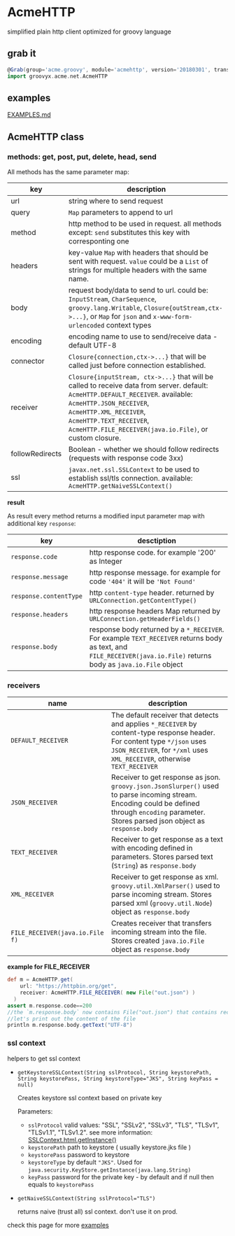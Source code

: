 # AcmeHTTP
simplified plain http client optimized for groovy language

## grab it

```groovy
@Grab(group='acme.groovy', module='acmehttp', version='20180301', transitive=false)
import groovyx.acme.net.AcmeHTTP
```

## examples

[EXAMPLES.md](EXAMPLES.md)

## AcmeHTTP class

### methods: get, post, put, delete, head, send

All methods has the same parameter map:

| key | description |
|-----------------|-------------------------------------------|
| url | string where to send request |
| query | `Map` parameters to append to url |
| method | http method to be used in request. all methods except: `send` substitutes this key with corresponting one |
| headers | key-value `Map` with headers that should be sent with request. `value` could be a `List` of strings for multiple headers with the same name. |
| body | request body/data to send to url. could be: `InputStream`, `CharSequence`, `groovy.lang.Writable`, `Closure{outStream,ctx->...}`, or `Map` for `json` and `x-www-form-urlencoded` context types |
| encoding | encoding name to use to send/receive data - default UTF-8 |
| connector | `Closure{connection,ctx->...}` that will be called just before connection established. |
| receiver | `Closure{inputStream, ctx->...}` that will be called to receive data from server. default: `AcmeHTTP.DEFAULT_RECEIVER`. available: `AcmeHTTP.JSON_RECEIVER`, `AcmeHTTP.XML_RECEIVER`, `AcmeHTTP.TEXT_RECEIVER`, `AcmeHTTP.FILE_RECEIVER(java.io.File)`, or custom closure. |
| followRedirects | Boolean - whether we should follow redirects (requests with response code 3xx) |
| ssl | `javax.net.ssl.SSLContext` to be used to establish ssl/tls connection. available: `AcmeHTTP.getNaiveSSLContext()` |

**result**

As result every method returns a modified input parameter map with additional key `response`:

| key | desctiption |
|----------------------|----------------------------|
| `response.code` | http response code. for example '200' as Integer |
| `response.message` | http response message. for example for code `'404'` it will be `'Not Found'` |
| `response.contentType` | http `content-type` header. returned by `URLConnection.getContentType()` |
| `response.headers` | http response headers Map returned by `URLConnection.getHeaderFields()` |
| `response.body` | response body returned by a `*_RECEIVER`. For example `TEXT_RECEIVER` returns body as text, and `FILE_RECEIVER(java.io.File)` returns body as `java.io.File` object |

### receivers

| name | description |
|------|-------------|
| `DEFAULT_RECEIVER` | The default receiver that detects and applies `*_RECEIVER` by content-type response header. For content type `*/json` uses `JSON_RECEIVER`, for `*/xml` uses `XML_RECEIVER`, otherwise `TEXT_RECEIVER` |
| `JSON_RECEIVER` | Receiver to get response as json. `groovy.json.JsonSlurper()` used to parse incoming stream. Encoding could be defined through `encoding` parameter. Stores parsed json object as `response.body` |
| `TEXT_RECEIVER` | Receiver to get response as a text with encoding defined in parameters. Stores parsed text (`String`) as `response.body` |
| `XML_RECEIVER` | Receiver to get response as xml. `groovy.util.XmlParser()` used to parse incoming stream. Stores parsed xml (`groovy.util.Node`) object as `response.body` |
| `FILE_RECEIVER(java.io.File f)` | Creates receiver that transfers incoming stream into the file. Stores created `java.io.File` object as `response.body` |

**example for FILE_RECEIVER**

```groovy
def m = AcmeHTTP.get(
    url: "https://httpbin.org/get",
    receiver: AcmeHTTP.FILE_RECEIVER( new File("out.json") )
  )
assert m.response.code==200
//the `m.response.body` now contains File("out.json") that contains received response
//let's print out the content of the file
println m.response.body.getText("UTF-8")
```

### ssl context

helpers to get ssl context

* `getKeystoreSSLContext(String sslProtocol, String keystorePath, String keystorePass, String keystoreType="JKS", String keyPass = null)`
  
  Creates keystore ssl context based on private key
  
  Parameters:
  
  * `sslProtocol` valid values: "SSL", "SSLv2", "SSLv3", "TLS", "TLSv1", "TLSv1.1", "TLSv1.2". see more information: [SSLContext.html.getInstance()](https://docs.oracle.com/javase/8/docs/api/javax/net/ssl/SSLContext.html#getInstance-java.lang.String-)
  * `keystorePath` path to keystore ( usually keystore.jks file )
  * `keystorePass` password to keystore
  * `keystoreType` by default `"JKS"`. Used for `java.security.KeyStore.getInstance(java.lang.String)`
  * `keyPass` password for the private key - by default and if null then equals to `keystorePass`
* `getNaiveSSLContext(String sslProtocol="TLS")`
  
  returns naive (trust all) ssl context. don't use it on prod.




check this page for more [examples](EXAMPLES.md)
